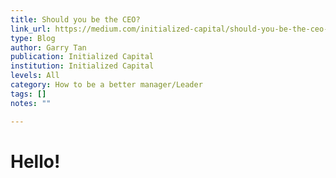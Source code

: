 ```yaml
---
title: Should you be the CEO?
link_url: https://medium.com/initialized-capital/should-you-be-the-ceo-5a79e34e835
type: Blog
author: Garry Tan
publication: Initialized Capital
institution: Initialized Capital
levels: All
category: How to be a better manager/Leader
tags: []
notes: ""

---
```


# Hello!
